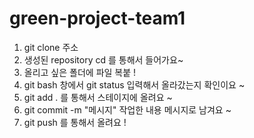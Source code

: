 # green-project-team1
1. git clone 주소
2. 생성된 repository cd 를 통해서 들어가요~
3. 올리고 싶은 폴더에 파일 복붙 !
4. git bash 창에서 git status 입력해서 올라갔는지 확인이요 ~
5. git add . 를 통해서 스테이지에 올려요 ~
6. git commit -m "메시지" 작업한 내용 메시지로 남겨요 ~
7. git push 를 통해서 올려요 !

